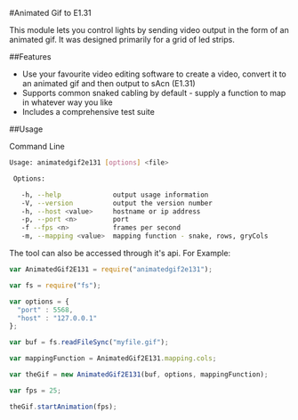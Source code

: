 #Animated Gif to E1.31

This module lets you control lights by sending video output in the form of an animated gif. It was designed primarily for a grid of led strips.

##Features
* Use your favourite video editing software to create a video, convert it to an animated gif and then output to sAcn (E1.31)
* Supports common snaked cabling by default - supply a function to map in whatever way you like
* Includes a comprehensive test suite

##Usage

Command Line

```bash
Usage: animatedgif2e131 [options] <file>

 Options:

   -h, --help             output usage information
   -V, --version          output the version number
   -h, --host <value>     hostname or ip address
   -p, --port <n>         port
   -f --fps <n>           frames per second
   -m, --mapping <value>  mapping function - snake, rows, gryCols

```

The tool can also be accessed through it's api. For Example:

```javascript
var AnimatedGif2E131 = require("animatedgif2e131");

var fs = require("fs");

var options = {
  "port" : 5568,
  "host" : "127.0.0.1"
};

var buf = fs.readFileSync("myfile.gif");

var mappingFunction = AnimatedGif2E131.mapping.cols;

var theGif = new AnimatedGif2E131(buf, options, mappingFunction);

var fps = 25;

theGif.startAnimation(fps);
```
